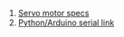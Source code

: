 1. [Servo motor specs](https://hitecrcd.com/products/servos/digital/d-series/d625mw/product)
2. [Python/Arduino serial link](https://projecthub.arduino.cc/ansh2919/serial-communication-between-python-and-arduino-663756)
